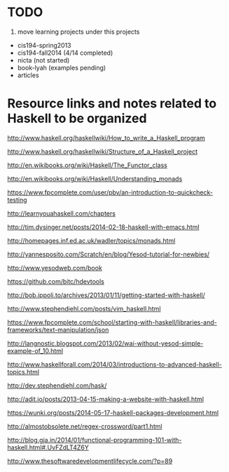 # TODO
1. move learning projects under this projects
  - cis194-spring2013
  - cis194-fall2014 (4/14 completed)
  - nicta (not started)
  - book-lyah (examples pending)
  - articles

# Resource links and notes related to Haskell to be organized

http://www.haskell.org/haskellwiki/How_to_write_a_Haskell_program

http://www.haskell.org/haskellwiki/Structure_of_a_Haskell_project

http://en.wikibooks.org/wiki/Haskell/The_Functor_class

http://en.wikibooks.org/wiki/Haskell/Understanding_monads

https://www.fpcomplete.com/user/pbv/an-introduction-to-quickcheck-testing

http://learnyouahaskell.com/chapters

http://tim.dysinger.net/posts/2014-02-18-haskell-with-emacs.html

http://homepages.inf.ed.ac.uk/wadler/topics/monads.html

http://yannesposito.com/Scratch/en/blog/Yesod-tutorial-for-newbies/

http://www.yesodweb.com/book

https://github.com/bitc/hdevtools

http://bob.ippoli.to/archives/2013/01/11/getting-started-with-haskell/

http://www.stephendiehl.com/posts/vim_haskell.html

https://www.fpcomplete.com/school/starting-with-haskell/libraries-and-frameworks/text-manipulation/json

http://langnostic.blogspot.com/2013/02/wai-without-yesod-simple-example-of_10.html

http://www.haskellforall.com/2014/03/introductions-to-advanced-haskell-topics.html

http://dev.stephendiehl.com/hask/

http://adit.io/posts/2013-04-15-making-a-website-with-haskell.html

https://wunki.org/posts/2014-05-17-haskell-packages-development.html

http://almostobsolete.net/regex-crossword/part1.html

http://blog.gja.in/2014/01/functional-programming-101-with-haskell.html#.UvFZdLT4Z6Y

http://www.thesoftwaredevelopmentlifecycle.com/?p=89
